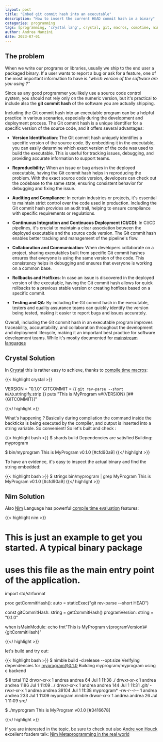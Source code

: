 ```yaml
---
layout: post
title: "Embed git commit hash into an executable"
description: "How to insert the current HEAD commit hash in a binary"
categories: programming
tags: [programming, 'crystal lang', crystal, git, macros, comptime, nim, 'nim lang']
author: Andrea Manzini
date: 2023-07-01
---
```


## The problem

When we write our programs or libraries, usually we ship to the end user a packaged binary. 
If a user wants to report a bug or ask for a feature, one of the most important information to have is *"which version of the software are you using ?"*

Since as any good programmer you likely use a source code control system, you should not rely only on the numeric version, but it's practical to include also the **git commit hash** of the software you are actually shipping.

Including the Git commit hash into an executable program can be a helpful practice in various scenarios, especially during the development and deployment process. The Git commit hash is a unique identifier for a specific version of the source code, and it offers several advantages:

- **Version Identification**: The Git commit hash uniquely identifies a specific version of the source code. By embedding it in the executable, you can easily determine which exact version of the code was used to build the executable. This is useful for tracking issues, debugging, and providing accurate information to support teams.

- **Reproducibility**: When an issue or bug arises in the deployed executable, having the Git commit hash helps in reproducing the problem. With the exact source code version, developers can check out the codebase to the same state, ensuring consistent behavior for debugging and fixing the issue.

- **Auditing and Compliance**: In certain industries or projects, it's essential to maintain strict control over the code used in production. Including the Git commit hash provides an audit trail, helping to ensure compliance with specific requirements or regulations.

- **Continuous Integration and Continuous Deployment (CI/CD)**: In CI/CD pipelines, it's crucial to maintain a clear association between the deployed executable and the source code version. The Git commit hash enables better tracking and management of the pipeline's flow.

- **Collaboration and Communication**: When developers collaborate on a project, sharing executables built from specific Git commit hashes ensures that everyone is using the same version of the code. This consistency helps in debugging and ensures that everyone is working on a common base.

- **Rollbacks and Hotfixes**: In case an issue is discovered in the deployed version of the executable, having the Git commit hash allows for quick rollbacks to a previous stable version or creating hotfixes based on a specific commit.

- **Testing and QA**: By including the Git commit hash in the executable, testers and quality assurance teams can quickly identify the version being tested, making it easier to report bugs and issues accurately.

Overall, including the Git commit hash in an executable program improves traceability, accountability, and collaboration throughout the development and deployment lifecycle, making it an important best practice for software development teams. While it's mostly documented for [mainstream languages](https://developers.redhat.com/articles/2022/11/14/3-ways-embed-commit-hash-go-programs) 


## Crystal Solution

In [Crystal](https://crystal-lang.org/) this is rather easy to achieve, thanks to [compile time macros](https://crystal-lang.org/reference/1.8/syntax_and_semantics/macros/index.html):

{{< highlight crystal >}}

VERSION   = "0.1.0"
GITCOMMIT = {{ `git rev-parse --short HEAD`.stringify.strip }}
puts "This is MyProgram v#{VERSION} [##{GITCOMMIT}]"

{{</ highlight >}}

What's happening ? Basically during compilation the command inside the backticks is being executed by the compiler, and output is inserted into a string variable. So convenient!
So let's built and check : 

{{< highlight bash >}}
$ shards build
Dependencies are satisfied
Building: myprogram

$ bin/myprogram
This is MyProgram v0.1.0 [#cfd90a9]
{{</ highlight >}}

To have an evidence, it's easy to inspect the actual binary and find the string embedded:

{{< highlight bash >}}
$ strings bin/myprogram | grep MyProgram
This is MyProgram v0.1.0 [#cfd90a9]
{{</ highlight >}}

## Nim Solution

Also [Nim](https://nim-lang.org/) Language has powerful [compile time evaluation](https://castillodel.github.io/compile-time-evaluation/) features:

{{< highlight nim >}}

# This is just an example to get you started. A typical binary package
# uses this file as the main entry point of the application.

import std/strformat

proc getCommitHash(): auto =
  staticExec("git rev-parse --short HEAD")

const
  gitCommitHash: string = getCommitHash()
  programVersion: string = "0.1.0"

when isMainModule:
  echo fmt"This is MyProgram v{programVersion}#{gitCommitHash}"

{{</ highlight >}}

let's build and try out:

{{< highlight bash >}}
$ nimble build -d:release --opt:size 
  Verifying dependencies for myprogram@0.1.0
   Building myprogram/myprogram using c backend

$ ll
total 112
drwxr-xr-x 1 andrea andrea     64 Jul  1 11:38 ./
drwxr-xr-x 1 andrea andrea   1186 Jul  1 11:09 ../
drwxr-xr-x 1 andrea andrea    144 Jul  1 11:31 .git/
-rwxr-xr-x 1 andrea andrea  39104 Jul  1 11:38 myprogram*
-rw-r--r-- 1 andrea andrea    233 Jul  1 11:09 myprogram.nimble
drwxr-xr-x 1 andrea andrea     26 Jul  1 11:09 src/

$ ./myprogram
This is MyProgram v0.1.0 [#3416678]

{{</ highlight >}}

If you are interested in the topic, be sure to check out also [Andre von Houck](https://github.com/treeform) excellent fosdem talk: [Nim Metaprogramming in the real world](https://archive.fosdem.org/2022/schedule/event/nim_metaprogramming/)